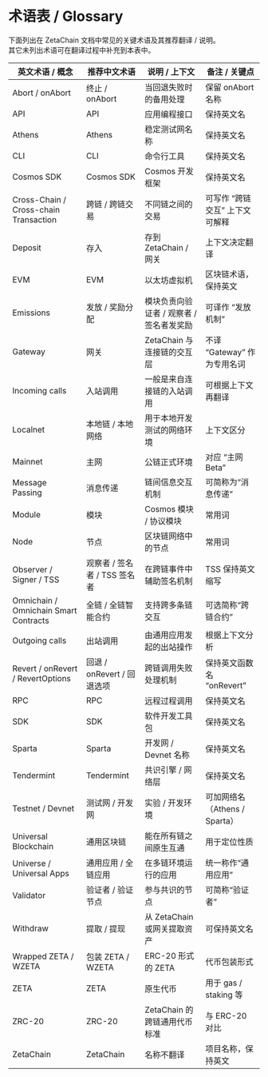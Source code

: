 # 术语表 / Glossary

下面列出在 ZetaChain 文档中常见的关键术语及其推荐翻译 / 说明。  
其它未列出术语可在翻译过程中补充到本表中。

| 英文术语 / 概念                             | 推荐中文术语               | 说明 / 上下文                | 备注 / 关键点               |
| ------------------------------------- | -------------------- | ----------------------- | ---------------------- |
| Abort / onAbort                       | 终止 / onAbort         | 当回退失败时的备用处理             | 保留 onAbort 名称          |
| API                                   | API                  | 应用编程接口                  | 保持英文名                  |
| Athens                                | Athens               | 稳定测试网名称                 | 保持英文名                  |
| CLI                                   | CLI                  | 命令行工具                   | 保持英文名                  |
| Cosmos SDK                            | Cosmos SDK           | Cosmos 开发框架             | 保持英文名                  |
| Cross-Chain / Cross-chain Transaction | 跨链 / 跨链交易            | 不同链之间的交易                | 可写作 “跨链交互” 上下文可解释      |
| Deposit                               | 存入                   | 存到 ZetaChain / 网关       | 上下文决定翻译                |
| EVM                                   | EVM                  | 以太坊虚拟机                  | 区块链术语，保持英文             |
| Emissions                             | 发放 / 奖励分配            | 模块负责向验证者 / 观察者 / 签名者发奖励 | 可译作 “发放机制”             |
| Gateway                               | 网关                   | ZetaChain 与连接链的交互层      | 不译 “Gateway” 作为专用名词    |
| Incoming calls | 入站调用 | 一般是来自连接链的入站调用 | 可根据上下文再翻译 |
| Localnet                              | 本地链 / 本地网络           | 用于本地开发测试的网络环境           | 上下文区分                  |
| Mainnet                               | 主网                   | 公链正式环境                  | 对应 “主网 Beta”           |
| Message Passing                       | 消息传递                 | 链间信息交互机制                | 可简称为“消息传递”             |
| Module                                | 模块                   | Cosmos 模块 / 协议模块        | 常用词                    |
| Node                                  | 节点                   | 区块链网络中的节点               | 常用词                    |
| Observer / Signer / TSS               | 观察者 / 签名者 / TSS 签名者  | 在跨链事件中辅助签名机制            | TSS 保持英文缩写             |
| Omnichain / Omnichain Smart Contracts | 全链 / 全链智能合约          | 支持跨多条链交互                | 可选简称“跨链合约”             |
| Outgoing calls | 出站调用 | 由通用应用发起的出站操作 | 根据上下文分析 |
| Revert / onRevert / RevertOptions     | 回退 / onRevert / 回退选项 | 跨链调用失败处理机制              | 保持英文函数名 “onRevert”     |
| RPC                                   | RPC                  | 远程过程调用                  | 保持英文名                  |
| SDK                                   | SDK                  | 软件开发工具包                 | 保持英文名                  |
| Sparta                                | Sparta               | 开发网 / Devnet 名称         | 保持英文名                  |
| Tendermint                            | Tendermint           | 共识引擎 / 网络层              | 保持英文名                  |
| Testnet / Devnet                      | 测试网 / 开发网            | 实验 / 开发环境               | 可加网络名（Athens / Sparta） |
| Universal Blockchain                  | 通用区块链                | 能在所有链之间原生互通             | 用于定位性质                 |
| Universe / Universal Apps             | 通用应用 / 全链应用          | 在多链环境运行的应用              | 统一称作“通用应用”             |
| Validator                             | 验证者 / 验证节点           | 参与共识的节点                 | 可简称“验证者”               |
| Withdraw                              | 提取 / 提现              | 从 ZetaChain 或网关提取资产     | 可保持英文名                     |
| Wrapped ZETA / WZETA                  | 包装 ZETA / WZETA      | ERC-20 形式的 ZETA         | 代币包装形式                 |
| ZETA                                  | ZETA                 | 原生代币                    | 用于 gas / staking 等     |
| ZRC-20                                | ZRC-20               | ZetaChain 的跨链通用代币标准     | 与 ERC-20 对比            |
| ZetaChain                             | ZetaChain            | 名称不翻译                   | 项目名称，保持英文              |
